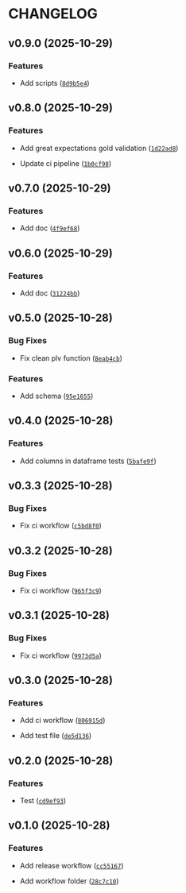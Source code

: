 # CHANGELOG


## v0.9.0 (2025-10-29)

### Features

- Add scripts
  ([`8d9b5e4`](https://github.com/Manonp59/databricks/commit/8d9b5e4de2159811bb020f3841ed6c93e49c97b1))


## v0.8.0 (2025-10-29)

### Features

- Add great expectations gold validation
  ([`1d22ad8`](https://github.com/Manonp59/databricks/commit/1d22ad8dd2132db58d7372f9071eb8c462397521))

- Update ci pipeline
  ([`1b0cf98`](https://github.com/Manonp59/databricks/commit/1b0cf98ef4134aac68b881e16a91a6b8b1f20ac8))


## v0.7.0 (2025-10-29)

### Features

- Add doc
  ([`4f9ef68`](https://github.com/Manonp59/databricks/commit/4f9ef683aa6e529e177c96b860cea4f49f43048e))


## v0.6.0 (2025-10-29)

### Features

- Add doc
  ([`31224bb`](https://github.com/Manonp59/databricks/commit/31224bbc5da437e714ef1694904006e322d246ca))


## v0.5.0 (2025-10-28)

### Bug Fixes

- Fix clean plv function
  ([`8eab4cb`](https://github.com/Manonp59/databricks/commit/8eab4cb739a8056e1a5ddb5c1ce3bfcb0cda42a1))

### Features

- Add schema
  ([`95e1655`](https://github.com/Manonp59/databricks/commit/95e1655f0e4b1e8d2f0a569336ba88a55ce0f18f))


## v0.4.0 (2025-10-28)

### Features

- Add columns in dataframe tests
  ([`5bafe9f`](https://github.com/Manonp59/databricks/commit/5bafe9f36530eecdb4dad84e01ebcf3c5dada412))


## v0.3.3 (2025-10-28)

### Bug Fixes

- Fix ci workflow
  ([`c5bd8f0`](https://github.com/Manonp59/databricks/commit/c5bd8f0bfcea99fbcde2af9654b3a5c16384b0d6))


## v0.3.2 (2025-10-28)

### Bug Fixes

- Fix ci workflow
  ([`965f3c9`](https://github.com/Manonp59/databricks/commit/965f3c97a550d4b50b670d1c0f7d49b96a3658e2))


## v0.3.1 (2025-10-28)

### Bug Fixes

- Fix ci workflow
  ([`9973d5a`](https://github.com/Manonp59/databricks/commit/9973d5af59517b1039c74084764af273d8cb515a))


## v0.3.0 (2025-10-28)

### Features

- Add ci workflow
  ([`806915d`](https://github.com/Manonp59/databricks/commit/806915d7a3694c7cee1c4afdb3e8644c744cec00))

- Add test file
  ([`de5d136`](https://github.com/Manonp59/databricks/commit/de5d136fe74f813aeeeab3622046ecb30ee2f9b5))


## v0.2.0 (2025-10-28)

### Features

- Test
  ([`cd9ef93`](https://github.com/Manonp59/databricks/commit/cd9ef931b0cd303877bdb2bbd88ddaa9cd0af395))


## v0.1.0 (2025-10-28)

### Features

- Add release workflow
  ([`cc55167`](https://github.com/Manonp59/databricks/commit/cc5516793273dd4a011a8b9c13d98fed7e1fe875))

- Add workflow folder
  ([`28c7c10`](https://github.com/Manonp59/databricks/commit/28c7c107605df08c1716a2f115e8f73e985353b5))
